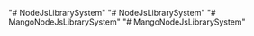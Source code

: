 "# NodeJsLibrarySystem" 
"# NodeJsLibrarySystem" 
"# MangoNodeJsLibrarySystem" 
"# MangoNodeJsLibrarySystem" 
